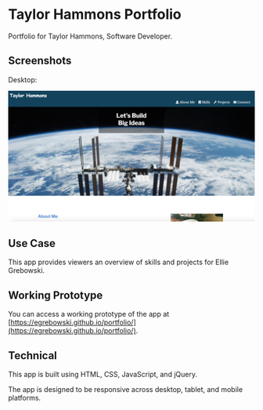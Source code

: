# Taylor Hammons Portfolio

Portfolio for Taylor Hammons, Software Developer.

## Screenshots
Desktop:

![Desktop](images/portfolio-image-1.png)

## Use Case
This app provides viewers an overview of skills and projects for Ellie Grebowski.

## Working Prototype
You can access a working prototype of the app at [https://egrebowski.github.io/portfolio/](https://egrebowski.github.io/portfolio/).

## Technical
This app is built using HTML, CSS, JavaScript, and jQuery.

The app is designed to be responsive across desktop, tablet, and mobile platforms.
